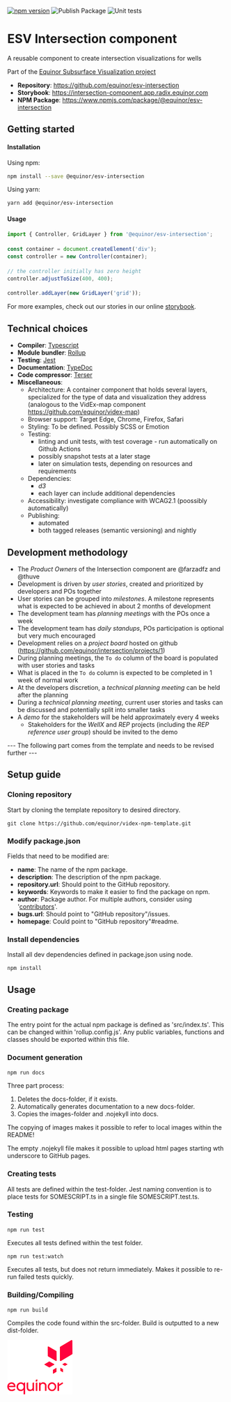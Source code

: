 [![npm version](https://badge.fury.io/js/%40equinor%2Fesv-intersection.svg)](https://badge.fury.io/js/%40equinor%2Fesv-intersection)
![Publish Package](https://github.com/equinor/esv-intersection/workflows/Publish%20Package/badge.svg)
![Unit tests](https://github.com/equinor/esv-intersection/workflows/Unit%20tests/badge.svg)
# ESV Intersection component
A reusable component to create intersection visualizations for wells

Part of the [Equinor Subsurface Visualization project](https://github.com/equinor/esv)

- **Repository**: https://github.com/equinor/esv-intersection
- **Storybook**: https://intersection-component.app.radix.equinor.com
- **NPM Package**: https://www.npmjs.com/package/@equinor/esv-intersection

## Getting started

#### Installation
Using npm:
```bash
npm install --save @equinor/esv-intersection
```
Using yarn:
```bash
yarn add @equinor/esv-intersection
```

#### Usage

```javascript
import { Controller, GridLayer } from '@equinor/esv-intersection';

const container = document.createElement('div');
const controller = new Controller(container);

// the controller initially has zero height
controller.adjustToSize(400, 400);

controller.addLayer(new GridLayer('grid'));
```
For more examples, check out our stories in our online [storybook](https://intersection-component.app.radix.equinor.com).

## Technical choices

- **Compiler**: [Typescript](https://www.npmjs.com/package/typescript)
- **Module bundler**: [Rollup](https://www.npmjs.com/package/rollup)
- **Testing**: [Jest](https://www.npmjs.com/package/jest)
- **Documentation**: [TypeDoc](https://www.npmjs.com/package/typedoc)
- **Code compressor**: [Terser](https://www.npmjs.com/package/terser)
- **Miscellaneous**:
  - Architecture: A container component that holds several layers, specialized for the type of data and visualization they address (analogous to the VidEx-map component https://github.com/equinor/videx-map)
  - Browser support: Target Edge, Chrome, Firefox, Safari
  - Styling: To be defined. Possibly SCSS or Emotion
  - Testing:
    - linting and unit tests, with test coverage - run automatically on Github Actions
    - possibly snapshot tests at a later stage
    - later on simulation tests, depending on resources and requirements
  - Dependencies:
    - _d3_
    - each layer can include additional dependencies
  - Accessibility: investigate compliance with WCAG2.1 (poossibly automatically)
  - Publishing:
    - automated
    - both tagged releases (semantic versioning) and nightly


## Development methodology
- The _Product Owners_ of the Intersection component are @farzadfz and @thuve
- Development is driven by _user stories_, created and prioritized by developers and POs together
- User stories can be grouped into _milestones_. A milestone represents what is expected to be achieved in about 2 months of development
- The development team has _planning meetings_ with the POs once a week
- The development team has _daily standups_, POs participation is optional but very much encouraged
- Development relies on a _project board_ hosted on github (https://github.com/equinor/intersection/projects/1)
- During planning meetings, the `To do` column of the board is populated with user stories and tasks
- What is placed in the `To do` column is expected to be completed in 1 week of normal work
- At the developers discretion, a _technical planning meeting_ can be held after the planning
- During a _technical planning meeting_, current user stories and tasks can be discussed and potentially split into smaller tasks
- A _demo_ for the stakeholders will be held approximately every 4 weeks
  - Stakeholders for the _WellX_ and _REP_ projects (including the _REP reference user group_) should be invited to the demo



--- The following part comes from the template and needs to be revised further ---
## Setup guide

### Cloning repository

Start by cloning the template repository to desired directory.

```
git clone https://github.com/equinor/videx-npm-template.git
```

### Modify package.json

Fields that need to be modified are:

- **name**: The name of the npm package.
- **description**: The description of the npm package.
- **repository.url**: Should point to the GitHub repository.
- **keywords**: Keywords to make it easier to find the package on npm.
- **author**: Package author. For multiple authors, consider using '[contributors](https://docs.npmjs.com/files/package.json#people-fields-author-contributors)'.
- **bugs.url**: Should point to "GitHub repository"/issues.
- **homepage**: Could point to "GitHub repository"#readme.

### Install dependencies

Install all dev dependencies defined in package.json using node.

```
npm install
```

## Usage

### Creating package

The entry point for the actual npm package is defined as 'src/index.ts'. This can be changed within 'rollup.config.js'.
Any public variables, functions and classes should be exported within this file.

### Document generation

```
npm run docs
```

Three part process:

1. Deletes the docs-folder, if it exists.
2. Automatically generates documentation to a new docs-folder.
3. Copies the images-folder and .nojekyll into docs.

The copying of images makes it possible to refer to local images within the README!

The empty .nojekyll file makes it possible to upload html pages starting wth underscore to GitHub pages.

### Creating tests

All tests are defined within the test-folder. Jest naming convention is to place tests for SOMESCRIPT.ts in a single file SOMESCRIPT.test.ts.

### Testing

```
npm run test
```

Executes all tests defined within the test folder.

```
npm run test:watch
```

Executes all tests, but does not return immediately. Makes it possible to re-run failed tests quickly.

### Building/Compiling

```
npm run build
```

Compiles the code found within the src-folder. Build is outputted to a new dist-folder.

![Equinor Logo](images/equinor-logo.png)
